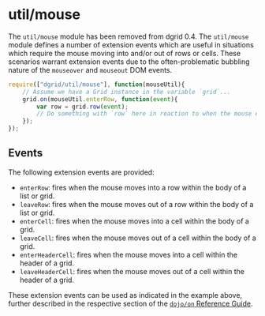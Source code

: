 # util/mouse

The `util/mouse` module has been removed from dgrid 0.4.
The `util/mouse` module defines a number of extension events which are useful in
situations which require the mouse moving into and/or out of rows or cells.
These scenarios warrant extension events due to the often-problematic bubbling
nature of the `mouseover` and `mouseout` DOM events.

```js
require(["dgrid/util/mouse"], function(mouseUtil){
    // Assume we have a Grid instance in the variable `grid`...
    grid.on(mouseUtil.enterRow, function(event){
        var row = grid.row(event);
        // Do something with `row` here in reaction to when the mouse enters
    });
});
```

## Events

The following extension events are provided:

* `enterRow`: fires when the mouse moves into a row within the body of a list
  or grid.
* `leaveRow`: fires when the mouse moves out of a row within the body of a list
  or grid.
* `enterCell`: fires when the mouse moves into a cell within the body of a grid.
* `leaveCell`: fires when the mouse moves out of a cell within the body of a
  grid.
* `enterHeaderCell`: fires when the mouse moves into a cell within the header of
  a grid.
* `leaveHeaderCell`: fires when the mouse moves out of a cell within the header
  of a grid.

These extension events can be used as indicated in the example above, further
described in the respective section of the
[`dojo/on` Reference Guide](http://dojotoolkit.org/reference-guide/dojo/on.html#extension-events).
